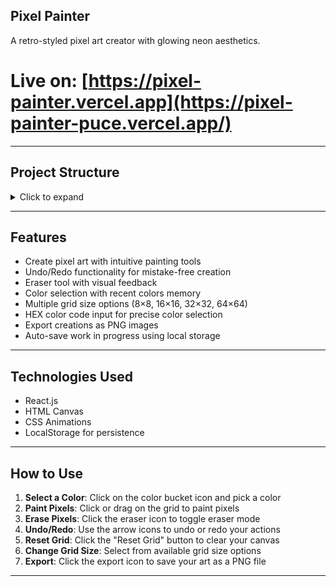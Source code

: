 ## Pixel Painter
 A retro-styled pixel art creator with glowing neon aesthetics.
# **Live on:** [https://pixel-painter.vercel.app](https://pixel-painter-puce.vercel.app/)

---

## Project Structure

<details>
<summary>Click to expand</summary>

```
pixel-painter/
├── public/
│   ├── assets/
│   │   └── buttons/
│   │       ├── color-bucket.png
│   │       ├── eraser.png
│   │       ├── export.png
│   │       ├── redo.png
│   │       ├── reset-grid.png
│   │       └── undo.png
│   └── index.html
├── src/
│   ├── components/
│   │   ├── Pixel.js
│   │   └── PixelGrid.js
│   ├── App.css
│   ├── App.js
│   └── index.js
```

</details>

---

## Features

* Create pixel art with intuitive painting tools
* Undo/Redo functionality for mistake-free creation
* Eraser tool with visual feedback
* Color selection with recent colors memory
* Multiple grid size options (8×8, 16×16, 32×32, 64×64)
* HEX color code input for precise color selection
* Export creations as PNG images
* Auto-save work in progress using local storage

---

## Technologies Used

* React.js
* HTML Canvas
* CSS Animations
* LocalStorage for persistence

---

## How to Use

1. **Select a Color**: Click on the color bucket icon and pick a color
2. **Paint Pixels**: Click or drag on the grid to paint pixels
3. **Erase Pixels**: Click the eraser icon to toggle eraser mode
4. **Undo/Redo**: Use the arrow icons to undo or redo your actions
5. **Reset Grid**: Click the "Reset Grid" button to clear your canvas
6. **Change Grid Size**: Select from available grid size options
7. **Export**: Click the export icon to save your art as a PNG file

---




